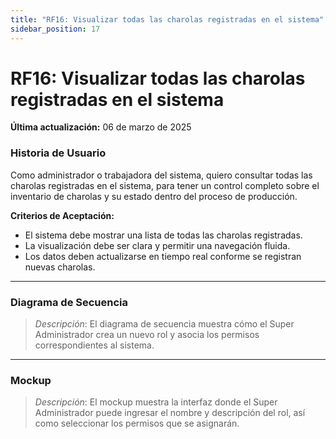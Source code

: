 ```yaml
---
title: "RF16: Visualizar todas las charolas registradas en el sistema"  
sidebar_position: 17
---
```


# RF16: Visualizar todas las charolas registradas en el sistema

**Última actualización:** 06 de marzo de 2025

### Historia de Usuario
Como administrador o trabajadora del sistema, quiero consultar todas las charolas registradas en el sistema, para tener un control completo sobre el inventario de charolas y su estado dentro del proceso de producción.

  **Criterios de Aceptación:**
  - El sistema debe mostrar una lista de todas las charolas registradas.
  - La visualización debe ser clara y permitir una navegación fluida.
  - Los datos deben actualizarse en tiempo real conforme se registran nuevas charolas.

---

### Diagrama de Secuencia

> *Descripción*: El diagrama de secuencia muestra cómo el Super Administrador crea un nuevo rol y asocia los permisos correspondientes al sistema.

---

### Mockup

> *Descripción*: El mockup muestra la interfaz donde el Super Administrador puede ingresar el nombre y descripción del rol, así como seleccionar los permisos que se asignarán.
